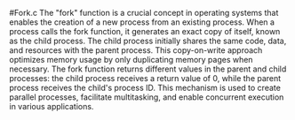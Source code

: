 #Fork.c
The "fork" function is a crucial concept in operating systems that enables the creation of a new process from an existing process. When a process calls the fork function, it generates an exact copy of itself, known as the child process. The child process initially shares the same code, data, and resources with the parent process. This copy-on-write approach optimizes memory usage by only duplicating memory pages when necessary. The fork function returns different values in the parent and child processes: the child process receives a return value of 0, while the parent process receives the child's process ID. This mechanism is used to create parallel processes, facilitate multitasking, and enable concurrent execution in various applications.
